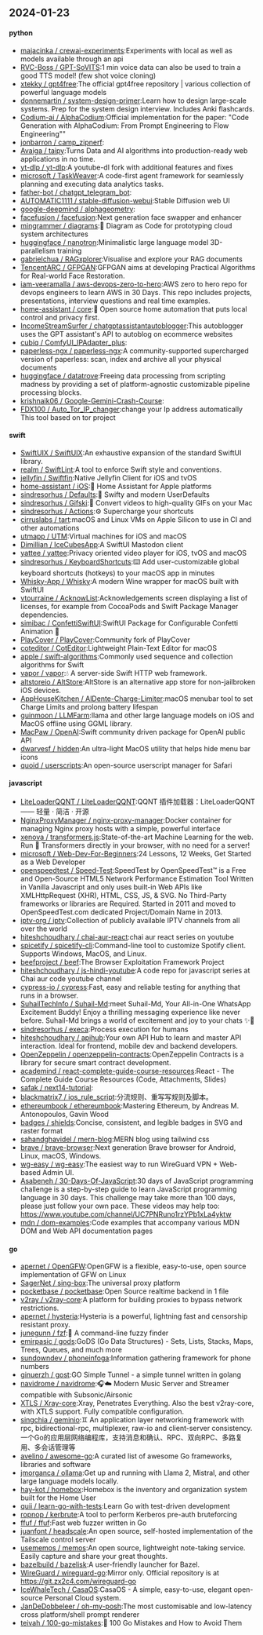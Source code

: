 ## 2024-01-23

#### python
* [majacinka / crewai-experiments](https://github.com/majacinka/crewai-experiments):Experiments with local as well as models available through an api
* [RVC-Boss / GPT-SoVITS](https://github.com/RVC-Boss/GPT-SoVITS):1 min voice data can also be used to train a good TTS model! (few shot voice cloning)
* [xtekky / gpt4free](https://github.com/xtekky/gpt4free):The official gpt4free repository | various collection of powerful language models
* [donnemartin / system-design-primer](https://github.com/donnemartin/system-design-primer):Learn how to design large-scale systems. Prep for the system design interview. Includes Anki flashcards.
* [Codium-ai / AlphaCodium](https://github.com/Codium-ai/AlphaCodium):Official implementation for the paper: "Code Generation with AlphaCodium: From Prompt Engineering to Flow Engineering""
* [jonbarron / camp_zipnerf](https://github.com/jonbarron/camp_zipnerf):
* [Avaiga / taipy](https://github.com/Avaiga/taipy):Turns Data and AI algorithms into production-ready web applications in no time.
* [yt-dlp / yt-dlp](https://github.com/yt-dlp/yt-dlp):A youtube-dl fork with additional features and fixes
* [microsoft / TaskWeaver](https://github.com/microsoft/TaskWeaver):A code-first agent framework for seamlessly planning and executing data analytics tasks.
* [father-bot / chatgpt_telegram_bot](https://github.com/father-bot/chatgpt_telegram_bot):
* [AUTOMATIC1111 / stable-diffusion-webui](https://github.com/AUTOMATIC1111/stable-diffusion-webui):Stable Diffusion web UI
* [google-deepmind / alphageometry](https://github.com/google-deepmind/alphageometry):
* [facefusion / facefusion](https://github.com/facefusion/facefusion):Next generation face swapper and enhancer
* [mingrammer / diagrams](https://github.com/mingrammer/diagrams):🎨 Diagram as Code for prototyping cloud system architectures
* [huggingface / nanotron](https://github.com/huggingface/nanotron):Minimalistic large language model 3D-parallelism training
* [gabrielchua / RAGxplorer](https://github.com/gabrielchua/RAGxplorer):Visualise and explore your RAG documents
* [TencentARC / GFPGAN](https://github.com/TencentARC/GFPGAN):GFPGAN aims at developing Practical Algorithms for Real-world Face Restoration.
* [iam-veeramalla / aws-devops-zero-to-hero](https://github.com/iam-veeramalla/aws-devops-zero-to-hero):AWS zero to hero repo for devops engineers to learn AWS in 30 Days. This repo includes projects, presentations, interview questions and real time examples.
* [home-assistant / core](https://github.com/home-assistant/core):🏡 Open source home automation that puts local control and privacy first.
* [IncomeStreamSurfer / chatgptassistantautoblogger](https://github.com/IncomeStreamSurfer/chatgptassistantautoblogger):This autoblogger uses the GPT assistant's API to autoblog on ecommerce websites
* [cubiq / ComfyUI_IPAdapter_plus](https://github.com/cubiq/ComfyUI_IPAdapter_plus):
* [paperless-ngx / paperless-ngx](https://github.com/paperless-ngx/paperless-ngx):A community-supported supercharged version of paperless: scan, index and archive all your physical documents
* [huggingface / datatrove](https://github.com/huggingface/datatrove):Freeing data processing from scripting madness by providing a set of platform-agnostic customizable pipeline processing blocks.
* [krishnaik06 / Google-Gemini-Crash-Course](https://github.com/krishnaik06/Google-Gemini-Crash-Course):
* [FDX100 / Auto_Tor_IP_changer](https://github.com/FDX100/Auto_Tor_IP_changer):change your Ip address automatically This tool based on tor project

#### swift
* [SwiftUIX / SwiftUIX](https://github.com/SwiftUIX/SwiftUIX):An exhaustive expansion of the standard SwiftUI library.
* [realm / SwiftLint](https://github.com/realm/SwiftLint):A tool to enforce Swift style and conventions.
* [jellyfin / Swiftfin](https://github.com/jellyfin/Swiftfin):Native Jellyfin Client for iOS and tvOS
* [home-assistant / iOS](https://github.com/home-assistant/iOS):📱 Home Assistant for Apple platforms
* [sindresorhus / Defaults](https://github.com/sindresorhus/Defaults):💾 Swifty and modern UserDefaults
* [sindresorhus / Gifski](https://github.com/sindresorhus/Gifski):🌈 Convert videos to high-quality GIFs on your Mac
* [sindresorhus / Actions](https://github.com/sindresorhus/Actions):⚙️ Supercharge your shortcuts
* [cirruslabs / tart](https://github.com/cirruslabs/tart):macOS and Linux VMs on Apple Silicon to use in CI and other automations
* [utmapp / UTM](https://github.com/utmapp/UTM):Virtual machines for iOS and macOS
* [Dimillian / IceCubesApp](https://github.com/Dimillian/IceCubesApp):A SwiftUI Mastodon client
* [yattee / yattee](https://github.com/yattee/yattee):Privacy oriented video player for iOS, tvOS and macOS
* [sindresorhus / KeyboardShortcuts](https://github.com/sindresorhus/KeyboardShortcuts):⌨️ Add user-customizable global keyboard shortcuts (hotkeys) to your macOS app in minutes
* [Whisky-App / Whisky](https://github.com/Whisky-App/Whisky):A modern Wine wrapper for macOS built with SwiftUI
* [vtourraine / AcknowList](https://github.com/vtourraine/AcknowList):Acknowledgements screen displaying a list of licenses, for example from CocoaPods and Swift Package Manager dependencies.
* [simibac / ConfettiSwiftUI](https://github.com/simibac/ConfettiSwiftUI):SwiftUI Package for Configurable Confetti Animation 🎉
* [PlayCover / PlayCover](https://github.com/PlayCover/PlayCover):Community fork of PlayCover
* [coteditor / CotEditor](https://github.com/coteditor/CotEditor):Lightweight Plain-Text Editor for macOS
* [apple / swift-algorithms](https://github.com/apple/swift-algorithms):Commonly used sequence and collection algorithms for Swift
* [vapor / vapor](https://github.com/vapor/vapor):💧 A server-side Swift HTTP web framework.
* [altstoreio / AltStore](https://github.com/altstoreio/AltStore):AltStore is an alternative app store for non-jailbroken iOS devices.
* [AppHouseKitchen / AlDente-Charge-Limiter](https://github.com/AppHouseKitchen/AlDente-Charge-Limiter):macOS menubar tool to set Charge Limits and prolong battery lifespan
* [guinmoon / LLMFarm](https://github.com/guinmoon/LLMFarm):llama and other large language models on iOS and MacOS offline using GGML library.
* [MacPaw / OpenAI](https://github.com/MacPaw/OpenAI):Swift community driven package for OpenAI public API
* [dwarvesf / hidden](https://github.com/dwarvesf/hidden):An ultra-light MacOS utility that helps hide menu bar icons
* [quoid / userscripts](https://github.com/quoid/userscripts):An open-source userscript manager for Safari

#### javascript
* [LiteLoaderQQNT / LiteLoaderQQNT](https://github.com/LiteLoaderQQNT/LiteLoaderQQNT):QQNT 插件加载器：LiteLoaderQQNT —— 轻量 · 简洁 · 开源
* [NginxProxyManager / nginx-proxy-manager](https://github.com/NginxProxyManager/nginx-proxy-manager):Docker container for managing Nginx proxy hosts with a simple, powerful interface
* [xenova / transformers.js](https://github.com/xenova/transformers.js):State-of-the-art Machine Learning for the web. Run 🤗 Transformers directly in your browser, with no need for a server!
* [microsoft / Web-Dev-For-Beginners](https://github.com/microsoft/Web-Dev-For-Beginners):24 Lessons, 12 Weeks, Get Started as a Web Developer
* [openspeedtest / Speed-Test](https://github.com/openspeedtest/Speed-Test):SpeedTest by OpenSpeedTest™ is a Free and Open-Source HTML5 Network Performance Estimation Tool Written in Vanilla Javascript and only uses built-in Web APIs like XMLHttpRequest (XHR), HTML, CSS, JS, & SVG. No Third-Party frameworks or libraries are Required. Started in 2011 and moved to OpenSpeedTest.com dedicated Project/Domain Name in 2013.
* [iptv-org / iptv](https://github.com/iptv-org/iptv):Collection of publicly available IPTV channels from all over the world
* [hiteshchoudhary / chai-aur-react](https://github.com/hiteshchoudhary/chai-aur-react):chai aur react series on youtube
* [spicetify / spicetify-cli](https://github.com/spicetify/spicetify-cli):Command-line tool to customize Spotify client. Supports Windows, MacOS, and Linux.
* [beefproject / beef](https://github.com/beefproject/beef):The Browser Exploitation Framework Project
* [hiteshchoudhary / js-hindi-youtube](https://github.com/hiteshchoudhary/js-hindi-youtube):A code repo for javascript series at Chai aur code youtube channel
* [cypress-io / cypress](https://github.com/cypress-io/cypress):Fast, easy and reliable testing for anything that runs in a browser.
* [SuhailTechInfo / Suhail-Md](https://github.com/SuhailTechInfo/Suhail-Md):meet Suhail-Md, Your All-in-One WhatsApp Excitement Buddy! Enjoy a thrilling messaging experience like never before. Suhail-Md brings a world of excitement and joy to your chats ✨🤖
* [sindresorhus / execa](https://github.com/sindresorhus/execa):Process execution for humans
* [hiteshchoudhary / apihub](https://github.com/hiteshchoudhary/apihub):Your own API Hub to learn and master API interaction. Ideal for frontend, mobile dev and backend developers.
* [OpenZeppelin / openzeppelin-contracts](https://github.com/OpenZeppelin/openzeppelin-contracts):OpenZeppelin Contracts is a library for secure smart contract development.
* [academind / react-complete-guide-course-resources](https://github.com/academind/react-complete-guide-course-resources):React - The Complete Guide Course Resources (Code, Attachments, Slides)
* [safak / next14-tutorial](https://github.com/safak/next14-tutorial):
* [blackmatrix7 / ios_rule_script](https://github.com/blackmatrix7/ios_rule_script):分流规则、重写写规则及脚本。
* [ethereumbook / ethereumbook](https://github.com/ethereumbook/ethereumbook):Mastering Ethereum, by Andreas M. Antonopoulos, Gavin Wood
* [badges / shields](https://github.com/badges/shields):Concise, consistent, and legible badges in SVG and raster format
* [sahandghavidel / mern-blog](https://github.com/sahandghavidel/mern-blog):MERN blog using tailwind css
* [brave / brave-browser](https://github.com/brave/brave-browser):Next generation Brave browser for Android, Linux, macOS, Windows.
* [wg-easy / wg-easy](https://github.com/wg-easy/wg-easy):The easiest way to run WireGuard VPN + Web-based Admin UI.
* [Asabeneh / 30-Days-Of-JavaScript](https://github.com/Asabeneh/30-Days-Of-JavaScript):30 days of JavaScript programming challenge is a step-by-step guide to learn JavaScript programming language in 30 days. This challenge may take more than 100 days, please just follow your own pace. These videos may help too: https://www.youtube.com/channel/UC7PNRuno1rzYPb1xLa4yktw
* [mdn / dom-examples](https://github.com/mdn/dom-examples):Code examples that accompany various MDN DOM and Web API documentation pages

#### go
* [apernet / OpenGFW](https://github.com/apernet/OpenGFW):OpenGFW is a flexible, easy-to-use, open source implementation of GFW on Linux
* [SagerNet / sing-box](https://github.com/SagerNet/sing-box):The universal proxy platform
* [pocketbase / pocketbase](https://github.com/pocketbase/pocketbase):Open Source realtime backend in 1 file
* [v2ray / v2ray-core](https://github.com/v2ray/v2ray-core):A platform for building proxies to bypass network restrictions.
* [apernet / hysteria](https://github.com/apernet/hysteria):Hysteria is a powerful, lightning fast and censorship resistant proxy.
* [junegunn / fzf](https://github.com/junegunn/fzf):🌸 A command-line fuzzy finder
* [emirpasic / gods](https://github.com/emirpasic/gods):GoDS (Go Data Structures) - Sets, Lists, Stacks, Maps, Trees, Queues, and much more
* [sundowndev / phoneinfoga](https://github.com/sundowndev/phoneinfoga):Information gathering framework for phone numbers
* [ginuerzh / gost](https://github.com/ginuerzh/gost):GO Simple Tunnel - a simple tunnel written in golang
* [navidrome / navidrome](https://github.com/navidrome/navidrome):🎧☁️ Modern Music Server and Streamer compatible with Subsonic/Airsonic
* [XTLS / Xray-core](https://github.com/XTLS/Xray-core):Xray, Penetrates Everything. Also the best v2ray-core, with XTLS support. Fully compatible configuration.
* [singchia / geminio](https://github.com/singchia/geminio):♊️ An application layer networking framework with rpc, bidirectional-rpc, multiplexer, raw-io and client-server consistency. 一个Go的应用层网络编程库，支持消息和确认、RPC、双向RPC、多路复用、多会话管理等
* [avelino / awesome-go](https://github.com/avelino/awesome-go):A curated list of awesome Go frameworks, libraries and software
* [jmorganca / ollama](https://github.com/jmorganca/ollama):Get up and running with Llama 2, Mistral, and other large language models locally.
* [hay-kot / homebox](https://github.com/hay-kot/homebox):Homebox is the inventory and organization system built for the Home User
* [quii / learn-go-with-tests](https://github.com/quii/learn-go-with-tests):Learn Go with test-driven development
* [ropnop / kerbrute](https://github.com/ropnop/kerbrute):A tool to perform Kerberos pre-auth bruteforcing
* [ffuf / ffuf](https://github.com/ffuf/ffuf):Fast web fuzzer written in Go
* [juanfont / headscale](https://github.com/juanfont/headscale):An open source, self-hosted implementation of the Tailscale control server
* [usememos / memos](https://github.com/usememos/memos):An open source, lightweight note-taking service. Easily capture and share your great thoughts.
* [bazelbuild / bazelisk](https://github.com/bazelbuild/bazelisk):A user-friendly launcher for Bazel.
* [WireGuard / wireguard-go](https://github.com/WireGuard/wireguard-go):Mirror only. Official repository is at https://git.zx2c4.com/wireguard-go
* [IceWhaleTech / CasaOS](https://github.com/IceWhaleTech/CasaOS):CasaOS - A simple, easy-to-use, elegant open-source Personal Cloud system.
* [JanDeDobbeleer / oh-my-posh](https://github.com/JanDeDobbeleer/oh-my-posh):The most customisable and low-latency cross platform/shell prompt renderer
* [teivah / 100-go-mistakes](https://github.com/teivah/100-go-mistakes):📖 100 Go Mistakes and How to Avoid Them
